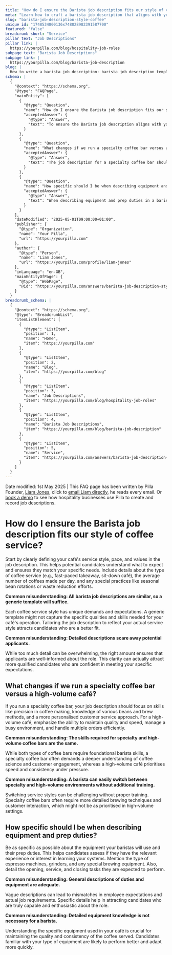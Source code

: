 ```yaml
---
title: "How do I ensure the Barista job description fits our style of coffee service?"
meta: "Learn how to craft a barista job description that aligns with your café's specific service style and coffee service demands."
slug: "barista-job-description-style-coffee"
unique id: "1748534800136x748028982391587700"
featured: "false"
breadcrumb short: "Service"
pillar text: "Job Descriptions"
pillar link: |
  https://yourpilla.com/blog/hospitality-job-roles
subpage text: "Barista Job Descriptions"
subpage link: |
  https://yourpilla.com/blog/barista-job-description
blog: |
  How to write a barista job description: barista job description template included.
schema: |
  {
    "@context": "https://schema.org",
    "@type": "FAQPage",
    "mainEntity": [
      {
        "@type": "Question",
        "name": "How do I ensure the Barista job description fits our style of coffee service?",
        "acceptedAnswer": {
          "@type": "Answer",
          "text": "To ensure the Barista job description aligns with your coffee service style, clearly define your café's service style, pace, and values. Include details such as the type of coffee service (fast-paced takeaway or sit-down café), average number of coffees made per day, and any special practices like seasonal bean rotations or waste reduction efforts. Tailor the job description to reflect your actual service style to attract suitable candidates."
        }
      },
      {
        "@type": "Question",
        "name": "What changes if we run a specialty coffee bar versus a high-volume café?",
        "acceptedAnswer": {
          "@type": "Answer",
          "text": "The job description for a specialty coffee bar should highlight precision in coffee making and knowledge of various beans and brew methods, focusing on personalised customer service. For a high-volume café, the job description should stress the ability to maintain quality and speed, manage a busy environment, and efficiently handle multiple orders. Each environment requires different skills and training to cope with specific demands."
        }
      },
      {
        "@type": "Question",
        "name": "How specific should I be when describing equipment and prep duties?",
        "acceptedAnswer": {
          "@type": "Answer",
          "text": "When describing equipment and prep duties in a barista job description, be very specific to help candidates assess if they have the relevant experience. Mention the type of espresso machines, grinders, and any special brewing equipment used. Also, detail essential tasks like opening, service, and closing duties. Specificity helps attract candidates who are well-suited and enthusiastic about your café's operations."
        }
      }
    ],
    "dateModified": "2025-05-01T09:00:00+01:00",
    "publisher": {
      "@type": "Organization",
      "name": "Your Pilla",
      "url": "https://yourpilla.com"
    },
    "author": {
      "@type": "Person",
      "name": "Liam Jones",
      "url": "https://yourpilla.com/profile/liam-jones"
    },
    "inLanguage": "en-GB",
    "mainEntityOfPage": {
      "@type": "WebPage",
      "@id": "https://yourpilla.com/answers/barista-job-description-style-coffee"
    }
  }
breadcrumb_schema: |
  {
    "@context": "https://schema.org",
    "@type": "BreadcrumbList",
    "itemListElement": [
      {
        "@type": "ListItem",
        "position": 1,
        "name": "Home",
        "item": "https://yourpilla.com"
      },
      {
        "@type": "ListItem",
        "position": 2,
        "name": "Blog",
        "item": "https://yourpilla.com/blog"
      },
      {
        "@type": "ListItem",
        "position": 3,
        "name": "Job Descriptions",
        "item": "https://yourpilla.com/blog/hospitality-job-roles"
      },
      {
        "@type": "ListItem",
        "position": 4,
        "name": "Barista Job Descriptions",
        "item": "https://yourpilla.com/blog/barista-job-description"
      },
      {
        "@type": "ListItem",
        "position": 5,
        "name": "Service",
        "item": "https://yourpilla.com/answers/barista-job-description-style-coffee"
      }
    ]
  }
---
```


Date modified: 1st May 2025 | This FAQ page has been written by Pilla Founder, [Liam Jones](https://yourpilla.com/profile/liam-jones), click to [email Liam directly](https://mailto:liam@yourpilla.com), he reads every email. Or [book a demo](https://calendly.com/pilla/demo) to see how hospitality businesses use Pilla to create and record job descriptions.

# How do I ensure the Barista job description fits our style of coffee service?

Start by clearly defining your café's service style, pace, and values in the job description. This helps potential candidates understand what to expect and ensures they match your specific needs. Include details about the type of coffee service (e.g., fast-paced takeaway, sit-down café), the average number of coffees made per day, and any special practices like seasonal bean rotations or waste reduction efforts.

**Common misunderstanding: All barista job descriptions are similar, so a generic template will suffice.**

Each coffee service style has unique demands and expectations. A generic template might not capture the specific qualities and skills needed for your café's operation. Tailoring the job description to reflect your actual service style attracts candidates who are a better fit.

**Common misunderstanding: Detailed descriptions scare away potential applicants.**

While too much detail can be overwhelming, the right amount ensures that applicants are well-informed about the role. This clarity can actually attract more qualified candidates who are confident in meeting your specific expectations.

## What changes if we run a specialty coffee bar versus a high-volume café?

If you run a specialty coffee bar, your job description should focus on skills like precision in coffee making, knowledge of various beans and brew methods, and a more personalised customer service approach. For a high-volume café, emphasize the ability to maintain quality and speed, manage a busy environment, and handle multiple orders efficiently.

**Common misunderstanding: The skills required for specialty and high-volume coffee bars are the same.**

While both types of coffee bars require foundational barista skills, a specialty coffee bar often demands a deeper understanding of coffee science and customer engagement, whereas a high-volume café prioritises speed and consistency under pressure.

**Common misunderstanding: A barista can easily switch between specialty and high-volume environments without additional training.**

Switching service styles can be challenging without proper training. Specialty coffee bars often require more detailed brewing techniques and customer interaction, which might not be as prioritised in high-volume settings.

## How specific should I be when describing equipment and prep duties?

Be as specific as possible about the equipment your baristas will use and their prep duties. This helps candidates assess if they have the relevant experience or interest in learning your systems. Mention the type of espresso machines, grinders, and any special brewing equipment. Also, detail the opening, service, and closing tasks they are expected to perform.

**Common misunderstanding: General descriptions of duties and equipment are adequate.**

Vague descriptions can lead to mismatches in employee expectations and actual job requirements. Specific details help in attracting candidates who are truly capable and enthusiastic about the role.

**Common misunderstanding: Detailed equipment knowledge is not necessary for a barista.**

Understanding the specific equipment used in your café is crucial for maintaining the quality and consistency of the coffee served. Candidates familiar with your type of equipment are likely to perform better and adapt more quickly.